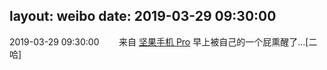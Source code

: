 layout: weibo
date: 2019-03-29 09:30:00
---
2019-03-29 09:30:00  &nbsp;&nbsp;&nbsp;&nbsp;&nbsp;&nbsp; 来自 <a href="http://app.weibo.com/t/feed/Z4AgP" rel="nofollow">坚果手机 Pro</a>
早上被自己的一个屁熏醒了…[二哈] ​​​
